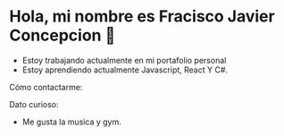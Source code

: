 # Hola, mi nombre es Fracisco Javier Concepcion   👋

* Estoy trabajando actualmente en mi portafolio personal
* Estoy aprendiendo actualmente Javascript, React Y C#.
  
Cómo contactarme:

Dato curioso:

* Me gusta la musica y gym.

<!--
**franciscojcc007/franciscojcc007** is a ✨ _special_ ✨ repository because its `README.md` (this file) appears on your GitHub profile.

Here are some ideas to get you started:

- 🔭 I’m currently working on ...
- 🌱 I’m currently learning ...
- 👯 I’m looking to collaborate on ...
- 🤔 I’m looking for help with ...
- 💬 Ask me about ...
- 📫 How to reach me: ...
- 😄 Pronouns: ...
- ⚡ Fun fact: ...
-->
